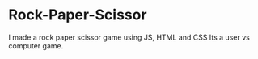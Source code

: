 # Rock-Paper-Scissor
I made a rock paper scissor game using JS, HTML and CSS Its a user vs computer game.
